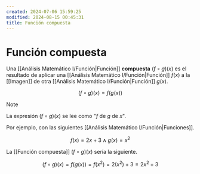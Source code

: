 ```yaml
---
created: 2024-07-06 15:59:25
modified: 2024-08-15 00:45:31
title: Función compuesta
---
```


# Función compuesta

Una [[Análisis Matemático I/Función|Función]] **compuesta** $(f \circ g)(x)$ es el resultado de aplicar una [[Análisis Matemático I/Función|Función]] $f(x)$ a la [[Imagen]] de otra [[Análisis Matemático I/Función|Función]] $g(x)$. 

$$
(f \circ g)(x) = f(g(x))
$$

> [!note]
> La expresión $(f \circ g)(x)$ se lee como "$f$ de $g$ de $x$".

Por ejemplo, con las siguientes [[Análisis Matemático I/Función|Funciones]].

$$
f(x) = 2x + 3
\land
g(x) = x^2
$$

La [[Función compuesta]] $(f \circ g)(x)$ sería la siguiente.

$$
(f \circ g)(x) =
f(g(x)) =
f(x^2) =
2(x^2) + 3 =
2x^2 + 3
$$
